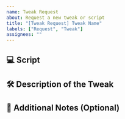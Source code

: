```yaml
---
name: Tweak Request
about: Request a new tweak or script
title: "[Tweak Request] Tweak Name"
labels: ["Request", "Tweak"]
assignees: ""
---
```


## 💻 Script  
<!-- Paste your script here or describe what it should do -->

## 🛠️ Description of the Tweak  
<!-- Explain what the tweak is, what it changes or improves, and why it's useful -->

## 📌 Additional Notes (Optional)  
<!-- Any extra info, dependencies, or specific requirements -->